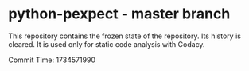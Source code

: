 # python-pexpect - master branch

This repository contains the frozen state of the repository.
Its history is cleared. It is used only for static code
analysis with Codacy.

Commit Time: 1734571990